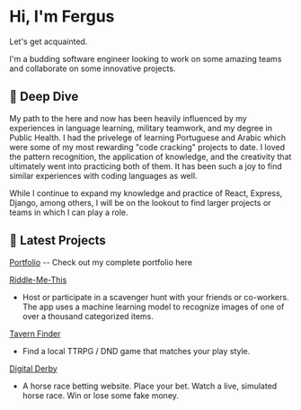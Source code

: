 # Hi, I'm Fergus

Let's get acquainted.

I'm a budding software engineer looking to work on some amazing teams and collaborate on some innovative projects.

## 🤿 Deep Dive

My path to the here and now has been heavily influenced by my experiences in language learning, military teamwork, and my degree in Public Health. I had the privelege of learning Portuguese and Arabic which were some of my most rewarding "code cracking" projects to date.  I loved the pattern recognition, the application of knowledge, and the creativity that ultimately went into practicing both of them. 
 It has been such a joy to find similar experiences with coding languages as well.

While I continue to expand my knowledge and practice of React, Express, Django, among others, I will be on the lookout to find larger projects or teams in which I can play a role.

## 🔬 Latest Projects

[Portfolio](https://dfergusbrown.github.io/devPortfolio/)
-- Check out my complete portfolio here

[Riddle-Me-This](https://riddle-me-this-pi.vercel.app/)
 - Host or participate in a scavenger hunt with your friends or co-workers. The app uses a machine learning model to recognize images of one of over a thousand categorized items.

[Tavern Finder](https://tavern-finder-frontend.vercel.app/)
 - Find a local TTRPG / DND game that matches your play style.

[Digital Derby](https://digital-derby.netlify.app/)
 - A horse race betting website. Place your bet. Watch a live, simulated horse race. Win or lose some fake money.
